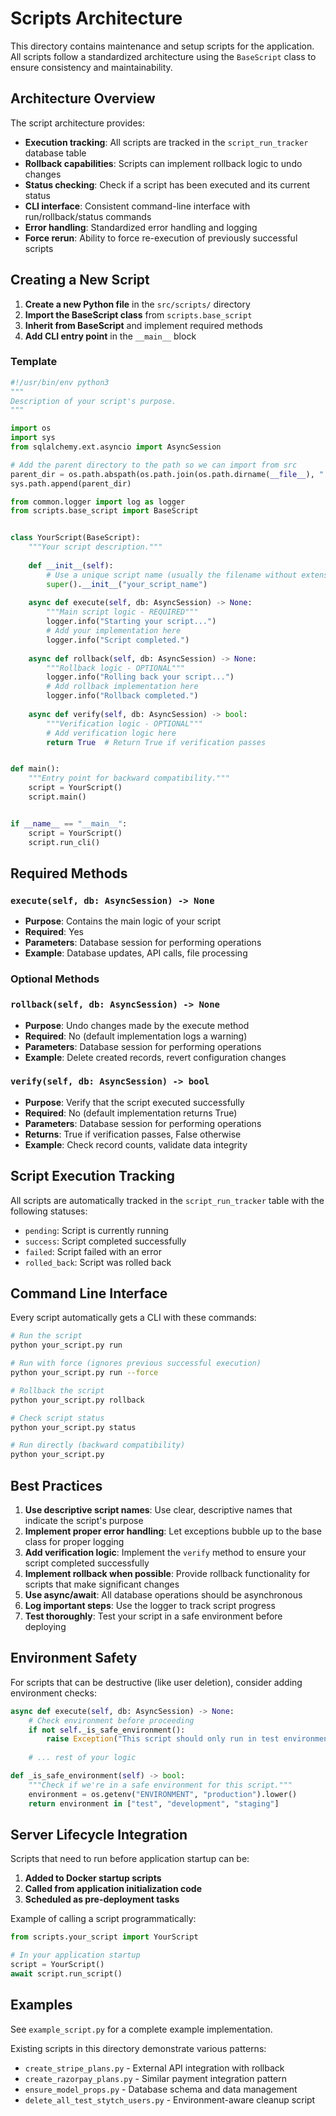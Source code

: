 # Scripts Architecture

This directory contains maintenance and setup scripts for the application. All scripts follow a standardized architecture using the `BaseScript` class to ensure consistency and maintainability.

## Architecture Overview

The script architecture provides:
- **Execution tracking**: All scripts are tracked in the `script_run_tracker` database table
- **Rollback capabilities**: Scripts can implement rollback logic to undo changes
- **Status checking**: Check if a script has been executed and its current status
- **CLI interface**: Consistent command-line interface with run/rollback/status commands
- **Error handling**: Standardized error handling and logging
- **Force rerun**: Ability to force re-execution of previously successful scripts

## Creating a New Script

1. **Create a new Python file** in the `src/scripts/` directory
2. **Import the BaseScript class** from `scripts.base_script`
3. **Inherit from BaseScript** and implement required methods
4. **Add CLI entry point** in the `__main__` block

### Template

```python
#!/usr/bin/env python3
"""
Description of your script's purpose.
"""

import os
import sys
from sqlalchemy.ext.asyncio import AsyncSession

# Add the parent directory to the path so we can import from src
parent_dir = os.path.abspath(os.path.join(os.path.dirname(__file__), ".."))
sys.path.append(parent_dir)

from common.logger import log as logger
from scripts.base_script import BaseScript


class YourScript(BaseScript):
    """Your script description."""
    
    def __init__(self):
        # Use a unique script name (usually the filename without extension)
        super().__init__("your_script_name")
    
    async def execute(self, db: AsyncSession) -> None:
        """Main script logic - REQUIRED"""
        logger.info("Starting your script...")
        # Add your implementation here
        logger.info("Script completed.")
    
    async def rollback(self, db: AsyncSession) -> None:
        """Rollback logic - OPTIONAL"""
        logger.info("Rolling back your script...")
        # Add rollback implementation here
        logger.info("Rollback completed.")
    
    async def verify(self, db: AsyncSession) -> bool:
        """Verification logic - OPTIONAL"""
        # Add verification logic here
        return True  # Return True if verification passes


def main():
    """Entry point for backward compatibility."""
    script = YourScript()
    script.main()


if __name__ == "__main__":
    script = YourScript()
    script.run_cli()
```

## Required Methods

### `execute(self, db: AsyncSession) -> None`
- **Purpose**: Contains the main logic of your script
- **Required**: Yes
- **Parameters**: Database session for performing operations
- **Example**: Database updates, API calls, file processing

### Optional Methods

### `rollback(self, db: AsyncSession) -> None`
- **Purpose**: Undo changes made by the execute method
- **Required**: No (default implementation logs a warning)
- **Parameters**: Database session for performing operations
- **Example**: Delete created records, revert configuration changes

### `verify(self, db: AsyncSession) -> bool`
- **Purpose**: Verify that the script executed successfully
- **Required**: No (default implementation returns True)
- **Parameters**: Database session for performing operations
- **Returns**: True if verification passes, False otherwise
- **Example**: Check record counts, validate data integrity

## Script Execution Tracking

All scripts are automatically tracked in the `script_run_tracker` table with the following statuses:
- `pending`: Script is currently running
- `success`: Script completed successfully
- `failed`: Script failed with an error
- `rolled_back`: Script was rolled back

## Command Line Interface

Every script automatically gets a CLI with these commands:

```bash
# Run the script
python your_script.py run

# Run with force (ignores previous successful execution)
python your_script.py run --force

# Rollback the script
python your_script.py rollback

# Check script status
python your_script.py status

# Run directly (backward compatibility)
python your_script.py
```

## Best Practices

1. **Use descriptive script names**: Use clear, descriptive names that indicate the script's purpose
2. **Implement proper error handling**: Let exceptions bubble up to the base class for proper logging
3. **Add verification logic**: Implement the `verify` method to ensure your script completed successfully
4. **Implement rollback when possible**: Provide rollback functionality for scripts that make significant changes
5. **Use async/await**: All database operations should be asynchronous
6. **Log important steps**: Use the logger to track script progress
7. **Test thoroughly**: Test your script in a safe environment before deploying

## Environment Safety

For scripts that can be destructive (like user deletion), consider adding environment checks:

```python
async def execute(self, db: AsyncSession) -> None:
    # Check environment before proceeding
    if not self._is_safe_environment():
        raise Exception("This script should only run in test environments")
    
    # ... rest of your logic

def _is_safe_environment(self) -> bool:
    """Check if we're in a safe environment for this script."""
    environment = os.getenv("ENVIRONMENT", "production").lower()
    return environment in ["test", "development", "staging"]
```

## Server Lifecycle Integration

Scripts that need to run before application startup can be:
1. **Added to Docker startup scripts**
2. **Called from application initialization code**
3. **Scheduled as pre-deployment tasks**

Example of calling a script programmatically:
```python
from scripts.your_script import YourScript

# In your application startup
script = YourScript()
await script.run_script()
```

## Examples

See `example_script.py` for a complete example implementation.

Existing scripts in this directory demonstrate various patterns:
- `create_stripe_plans.py` - External API integration with rollback
- `create_razorpay_plans.py` - Similar payment integration pattern
- `ensure_model_props.py` - Database schema and data management
- `delete_all_test_stytch_users.py` - Environment-aware cleanup script